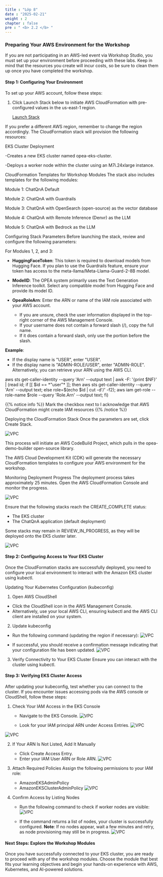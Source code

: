 ```yaml
---
title : "Lớp 8"
date : "2025-02-21"
weight : 2
chapter : false
pre : " <b> 2.2 </b> "
---
```


### Preparing Your AWS Environment for the Workshop

If you are not participating in an AWS-led event via Workshop Studio, you must set up your environment before proceeding with these labs. Keep in mind that the resources you create will incur costs, so be sure to clean them up once you have completed the workshop.

#### Step 1: Configuring Your Environment
To set up your AWS account, follow these steps:

1. Click Launch Stack below to initiate AWS CloudFormation with pre-configured values in the us-east-1 region.

    [Launch Stack](https://us-east-1.console.aws.amazon.com/cloudformation/home?region=us-east-1#/stacks/quickcreate?templateURL=https://ws-assets-prod-iad-r-iad-ed304a55c2ca1aee.s3.us-east-1.amazonaws.com/50cf2fdb-1972-4e79-814f-12d2e6fb0dab/LaunchStack.yml&stackName=LaunchStack)

If you prefer a different AWS region, remember to change the region accordingly.
The CloudFormation stack will provision the following resources:

EKS Cluster Deployment

-Creates a new EKS cluster named opea-eks-cluster.

-Deploys a worker node within the cluster using an M7i.24xlarge instance.

CloudFormation Templates for Workshop Modules
The stack also includes templates for the following modules:

Module 1: ChatQnA Default

Module 2: ChatQnA with Guardrails

Module 3: ChatQnA with OpenSearch (open-source) as the vector database

Module 4: ChatQnA with Remote Inference (Denvr) as the LLM

Module 5: ChatQnA with Bedrock as the LLM

Configuring Stack Parameters
Before launching the stack, review and configure the following parameters:

For Modules 1, 2, and 3:

+ **HuggingFaceToken**: This token is required to download models from Hugging Face. If you plan to use the Guardrails feature, ensure your token has access to the meta-llama/Meta-Llama-Guard-2-8B model.

+ **ModelID**: The OPEA system primarily uses the Text Generation Inference toolkit. Select any compatible model from Hugging Face and provide 
its model ID.

+ **OpeaRoleArn**: Enter the ARN or name of the IAM role associated with your AWS account.
    + If you are unsure, check the user information displayed in the top-right corner of the AWS Management Console.
    + If your username does not contain a forward slash (/), copy the full name.
    + If it does contain a forward slash, only use the portion before the slash.

**Example**:
+ If the display name is "USER", enter "USER".
+ If the display name is "ADMIN-ROLE/USER", enter "ADMIN-ROLE".
Alternatively, you can retrieve your ARN using the AWS CLI.

aws sts get-caller-identity --query 'Arn' --output text | awk -F: '{print $NF}' | (read id; if [[ $id == *"user"* ]]; then aws sts get-caller-identity --query 'Arn' --output text; else role=$(echo $id | cut -d'/' -f2); aws iam get-role --role-name $role --query 'Role.Arn' --output text; fi)

{{% notice info %}}
Mark the checkbox next to I acknowledge that AWS CloudFormation might create IAM resources
{{% /notice %}}

Deploying the CloudFormation Stack
Once the parameters are set, click Create Stack.

![VPC](/images/2/image008.png)

This process will initiate an AWS CodeBuild Project, which pulls in the opea-demo-builder open-source library.

The AWS Cloud Development Kit (CDK) will generate the necessary CloudFormation templates to configure your AWS environment for the workshop.

Monitoring Deployment Progress
The deployment process takes approximately 25 minutes.
Open the AWS CloudFormation Console and monitor the progress.

![VPC](/images/2/image009.png)

Ensure that the following stacks reach the CREATE_COMPLETE status:

+ The EKS cluster
+ The ChatQnA application (default deployment)

Some stacks may remain in REVIEW_IN_PROGRESS, as they will be deployed onto the EKS cluster later.

![VPC](/images/2/image010.png)

#### Step 2: Configuring Access to Your EKS Cluster
Once the CloudFormation stacks are successfully deployed, you need to configure your local environment to interact with the Amazon EKS cluster using kubectl.

Updating Your Kubernetes Configuration (kubeconfig)
1. Open AWS CloudShell

+ Click the CloudShell icon in the AWS Management Console.
+ Alternatively, use your local AWS CLI, ensuring kubectl and the AWS CLI client are installed on your system.

2. Update kubeconfig

+ Run the following command (updating the region if necessary):
![VPC](/images/2/image011.png)

+ If successful, you should receive a confirmation message indicating that your configuration file has been updated.
![VPC](/images/2/image012.png)

3. Verify Connectivity to Your EKS Cluster
Ensure you can interact with the cluster using kubectl.

#### Step 3: Verifying EKS Cluster Access
After updating your kubeconfig, test whether you can connect to the cluster. If you encounter issues accessing pods via the AWS console or CloudShell, follow these steps:

1. Check Your IAM Access in the EKS Console

    + Navigate to the EKS Console.
![VPC](/images/2/image013.png)
    
    + Look for your IAM principal ARN under Access Entries.
![VPC](/images/2/image014.png)

![VPC](/images/2/image015.png)

2. If Your ARN Is Not Listed, Add It Manually
    + Click Create Access Entry.
    + Enter your IAM User ARN or Role ARN.
![VPC](/images/2/image016.png)

3. Attach Required Policies
Assign the following permissions to your IAM role:
    + AmazonEKSAdminPolicy
    + AmazonEKSClusterAdminPolicy
![VPC](/images/2/image017.png)

4. Confirm Access by Listing Nodes
    + Run the following command to check if worker nodes are visible:
![VPC](/images/2/image018.png)

    + If the command returns a list of nodes, your cluster is successfully configured.
**Note**: If no nodes appear, wait a few minutes and retry, as node provisioning may still be in progress.
![VPC](/images/2/image019.png)

#### Next Steps: Explore the Workshop Modules
Once you have successfully connected to your EKS cluster, you are ready to proceed with any of the workshop modules. Choose the module that best fits your learning objectives and begin your hands-on experience with AWS, Kubernetes, and AI-powered solutions.
